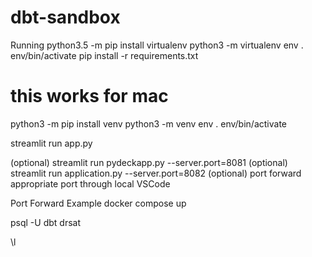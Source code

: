 # dbt-sandbox

Running
python3.5 -m pip install virtualenv
python3 -m virtualenv env
. env/bin/activate
pip install -r requirements.txt

# this works for mac

python3 -m pip install venv
python3 -m venv env
. env/bin/activate

streamlit run app.py

(optional) streamlit run pydeckapp.py --server.port=8081
(optional) streamlit run application.py --server.port=8082
(optional) port forward appropriate port through local VSCode

Port Forward Example
docker compose up

psql -U dbt drsat

\l
